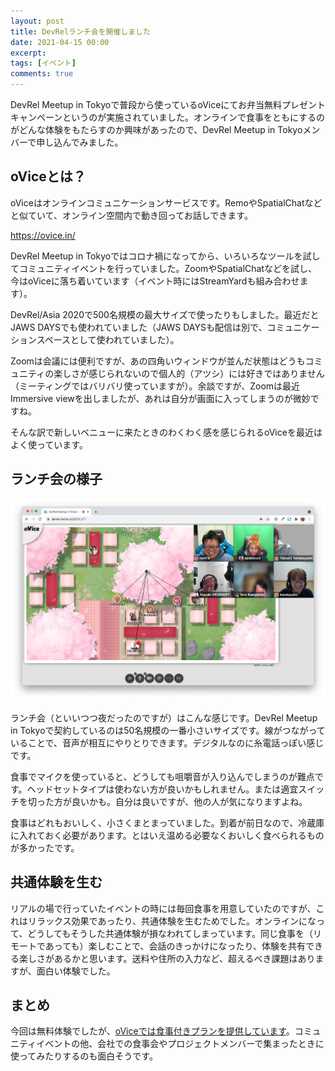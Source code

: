 ```yaml
---
layout: post
title: DevRelランチ会を開催しました
date: 2021-04-15 00:00
excerpt: 
tags: [イベント]
comments: true
---
```


DevRel Meetup in Tokyoで普段から使っているoViceにてお弁当無料プレゼントキャンペーンというのが実施されていました。オンラインで食事をともにするのがどんな体験をもたらすのか興味があったので、DevRel Meetup in Tokyoメンバーで申し込んでみました。

## oViceとは？

oViceはオンラインコミュニケーションサービスです。RemoやSpatialChatなどと似ていて、オンライン空間内で動き回ってお話しできます。

https://ovice.in/

DevRel Meetup in Tokyoではコロナ禍になってから、いろいろなツールを試してコミュニティイベントを行っていました。ZoomやSpatialChatなどを試し、今はoViceに落ち着いています（イベント時にはStreamYardも組み合わせます）。

DevRel/Asia 2020で500名規模の最大サイズで使ったりもしました。最近だとJAWS DAYSでも使われていました（JAWS DAYSも配信は別で、コミュニケーションスペースとして使われていました）。

Zoomは会議には便利ですが、あの四角いウィンドウが並んだ状態はどうもコミュニティの楽しさが感じられないので個人的（アツシ）には好きではありません（ミーティングではバリバリ使っていますが）。余談ですが、Zoomは最近Immersive viewを出しましたが、あれは自分が画面に入ってしまうのが微妙ですね。

そんな訳で新しいベニューに来たときのわくわく感を感じられるoViceを最近はよく使っています。

## ランチ会の様子

![](/assets/img/devrel-ovice.png)

ランチ会（といいつつ夜だったのですが）はこんな感じです。DevRel Meetup in Tokyoで契約しているのは50名規模の一番小さいサイズです。線がつながっていることで、音声が相互にやりとりできます。デジタルなのに糸電話っぽい感じです。

食事でマイクを使っていると、どうしても咀嚼音が入り込んでしまうのが難点です。ヘッドセットタイプは使わない方が良いかもしれません。または適宜スイッチを切った方が良いかも。自分は良いですが、他の人が気になりますよね。

食事はどれもおいしく、小さくまとまっていました。到着が前日なので、冷蔵庫に入れておく必要があります。とはいえ温める必要なくおいしく食べられるものが多かったです。

## 共通体験を生む

リアルの場で行っていたイベントの時には毎回食事を用意していたのですが、これはリラックス効果であったり、共通体験を生むためでした。オンラインになって、どうしてもそうした共通体験が損なわれてしまっています。同じ食事を（リモートであっても）楽しむことで、会話のきっかけになったり、体験を共有できる楽しさがあるかと思います。送料や住所の入力など、超えるべき課題はありますが、面白い体験でした。

## まとめ

今回は無料体験でしたが、[oViceでは食事付きプランを提供しています](https://ovice-inc.typeform.com/to/c1aIviFk)。コミュニティイベントの他、会社での食事会やプロジェクトメンバーで集まったときに使ってみたりするのも面白そうです。
